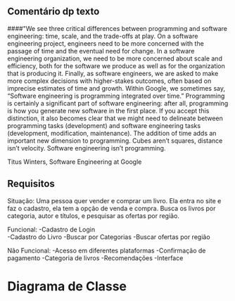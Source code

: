 ## Comentário dp texto
####"We see three critical differences between programming and software engineering: time, scale, and the trade-offs at play. On a software engineering project, engineers need to be more concerned with the passage of time and the eventual need for change. In a software engineering organization, we need to be more concerned about scale and efficiency, both for the software we produce as well as for the organization that is producing it. Finally, as software engineers, we are asked to make more complex decisions with higher-stakes outcomes, often based on imprecise estimates of time and growth. Within Google, we sometimes say, “Software engineering is programming integrated over time.” Programming is certainly a significant part of software engineering: after all, programming is how you generate new software in the first place. If you accept this distinction, it also becomes clear that we might need to delineate between programming tasks (development) and software engineering tasks (development, modification, maintenance). The addition of time adds an important new dimension to programming. Cubes aren’t squares, distance isn’t velocity. Software engineering isn’t programming.

Titus Winters, Software Engineering at Google

>

## Requisitos 

Situação:
Uma pessoa quer vender e comprar um livro. Ela entra no site e faz o cadastro,
ela tem a opção de venda e compra. Busca os livros por categoria, autor e 
títulos, e pesquisar as ofertas por região.

Funcional:
-Cadastro de Login  
-Cadastro do Livro 
-Buscar por Categorias
-Buscar ofertas por região

Não Funcional:
-Acesso em diferentes plataformas
-Confirmação de pagamento
-Categoria de livros
-Recomendações
-Interface

# Diagrama de Classe
